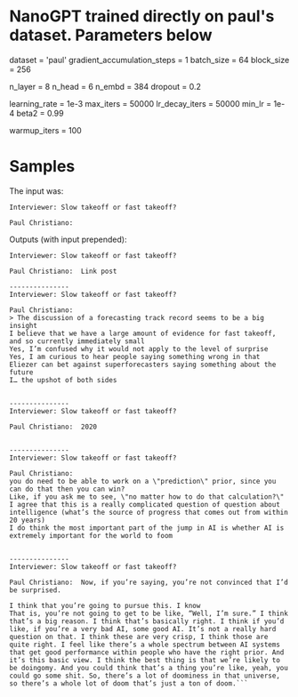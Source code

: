 # NanoGPT trained directly on paul's dataset. Parameters below

dataset = 'paul'
gradient_accumulation_steps = 1
batch_size = 64
block_size = 256

n_layer = 8
n_head = 6
n_embd = 384
dropout = 0.2

learning_rate = 1e-3
max_iters = 50000
lr_decay_iters = 50000
min_lr = 1e-4
beta2 = 0.99

warmup_iters = 100

# Samples

The input was:

```
Interviewer: Slow takeoff or fast takeoff?

Paul Christiano:  
```

Outputs (with input prepended):

```
Interviewer: Slow takeoff or fast takeoff?

Paul Christiano:  Link post

---------------
Interviewer: Slow takeoff or fast takeoff?

Paul Christiano: 
> The discussion of a forecasting track record seems to be a big insight
I believe that we have a large amount of evidence for fast takeoff, and so currently immediately small
Yes, I’m confused why it would not apply to the level of surprise
Yes, I am curious to hear people saying something wrong in that Eliezer can bet against superforecasters saying something about the future
I… the upshot of both sides


---------------
Interviewer: Slow takeoff or fast takeoff?

Paul Christiano:  2020


---------------
Interviewer: Slow takeoff or fast takeoff?

Paul Christiano: 
you do need to be able to work on a \"prediction\" prior, since you can do that then you can win?
Like, if you ask me to see, \"no matter how to do that calculation?\"
I agree that this is a really complicated question of question about intelligence (what’s the source of progress that comes out from within 20 years)
I do think the most important part of the jump in AI is whether AI is extremely important for the world to foom


---------------
Interviewer: Slow takeoff or fast takeoff?

Paul Christiano:  Now, if you’re saying, you’re not convinced that I’d be surprised.

I think that you’re going to pursue this. I know
That is, you’re not going to get to be like, “Well, I’m sure.” I think that’s a big reason. I think that’s basically right. I think if you’d like, if you’re a very bad AI, some good AI. It’s not a really hard question on that. I think these are very crisp, I think those are quite right. I feel like there’s a whole spectrum between AI systems that get good performance within people who have the right prior. And it’s this basic view. I think the best thing is that we’re likely to be doingomy. And you could think that’s a thing you’re like, yeah, you could go some shit. So, there’s a lot of doominess in that universe, so there’s a whole lot of doom that’s just a ton of doom.```